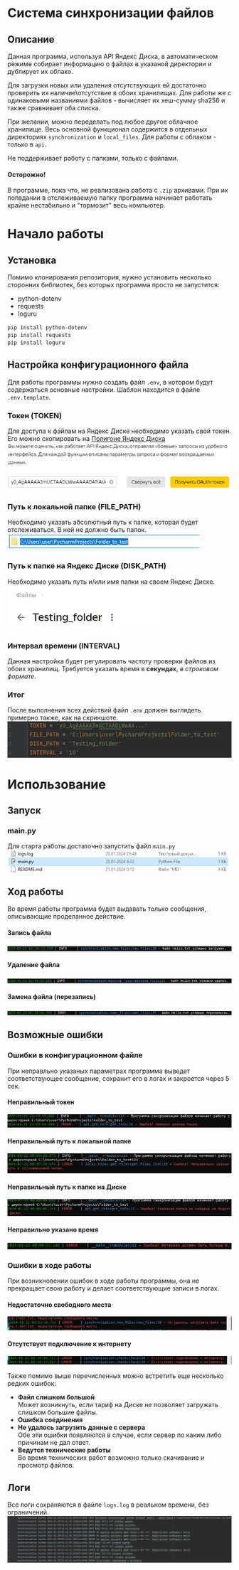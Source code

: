 # Система синхронизации файлов
## Описание
Данная программа, используя API Яндекс Диска, в автоматическом режиме собирает информацию о файлах в указаной директории
и дублирует их облако.  
  
Для загрузки новых или удаления отсутствующих ей достаточно проверить их наличие\отсутствие
в обоих хранилищах.
Для работы же с одинаковыми названиями файлов - вычисляет их хеш-сумму sha256 и также сравнивает оба списка.

При желании, можно переделать под любое другое облачное хранилище.
Весь основной функционал содержится в отдельных директориях ``synchronization`` и ``local_files``.
Для работы с облаком - только в ``api``.  
  
Не поддерживает работу с папками, только с файлами.
#### Осторожно!
В программе, пока что, не реализована работа с ``.zip`` архивами.
При их попадании в отслеживаемую папку программа начинает работать крайне нестабильно и 
"тормозит" весь компьютер.
# Начало работы

## Установка
Помимо клонирования репозитория, нужно установить несколько сторонних библиотек,
без которых программа просто не запустится:
+ python-dotenv
+ requests
+ loguru
```python
pip install python-dotenv
pip install requests
pip install loguru
```

## Настройка конфигурационного файла
Для работы программы нужно создать файл ``.env``, в котором будут содержаться основные настройки.
Шаблон находится в файле ``.env.template``.

### Токен (TOKEN)
Для доступа к файлам на Яндекс Диске необходимо указать свой токен.  
Его можно скопировать на [Полигоне Яндекс Диска](https://yandex.ru/dev/disk/poligon)
![](docs/yandex_poligon.png)

### Путь к локальной папке (FILE_PATH)
Необходимо указать абсолютный путь к папке, которая будет отслеживаться. В ней не должно быть папок.
![](docs/file_path.png)

### Путь к папке на Яндекс Диске (DISK_PATH)
Необходимо указать путь и/или имя папки на своем Яндекс Диске.
![](docs/disk_path.png)

### Интервал времени (INTERVAL)
Данная настройка будет регулировать частоту проверки файлов из обоих хранилищ.
Требуется указать время в __секундах__, *в строковом формате*.

### Итог
После выполнения всех действий файл ``.env`` должен выглядеть примерно также, как на скриншоте.
![](docs/env_file.png)

# Использование

## Запуск

### main.py
Для старта работы достаточно запустить файл ``main.py``  
![](docs/main_file.png)

## Ход работы
Во время работы программа будет выдавать только сообщения, описывающие проделанное действие.

#### Запись файла
![](docs/load.png)
#### Удаление файла
![](docs/delete.png)
#### Замена файла (перезапись)
![](docs/reload.png)
## Возможные ошибки

### Ошибки в конфигурационном файле

При неправльно указаных параметрах программа выведет соответствующее сообщение, сохранит его в логах
и закроется через 5 сек.
#### Неправильный токен
![](docs/token_error.png)
#### Неправильный путь к локальной папке
![](docs/file_path_error.png)
#### Неправильный путь к папке на Диске
![](docs/disk_path_error.png)
#### Неправильно указано время
![](docs/interval_error.png)

### Ошибки в ходе работы

При возникновении ошибок в ходе работы программы, она не прекращает свою работу
и делает соответствующие записи в логах.
#### Недостаточно свободного места
![](docs/space_error.png)
#### Отсутствует подключение к интернету
![](docs/internet_error.png)

Также помимо выше перечисленных можно встретить еще несколько редких ошибок:  
+ __Файл слишком большой__  
Может возникнуть, если тариф на Диске не позволяет загружать слишком большие файлы.
+ __Ошибка соединения__  
+ __Не удалось загрузить данные с сервера__  
Обе эти ошибки появляются в случае, если сервер по каким либо причинам не дал ответ.
+ __Ведутся технические работы__  
Во время технических работ возможно только скачивание и просмотр
файлов.

## Логи

Все логи сохраняются в файле ``logs.log`` в реальном времени, без ограничений.
![](docs/logs.png)
